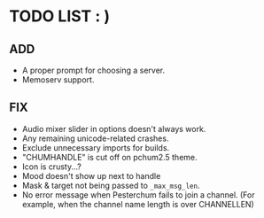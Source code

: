 # TODO LIST : )
## ADD
 - A proper prompt for choosing a server.
 - Memoserv support.

## FIX
- Audio mixer slider in options doesn't always work.
- Any remaining unicode-related crashes.
- Exclude unnecessary imports for builds.
- "CHUMHANDLE" is cut off on pchum2.5 theme.
- Icon is crusty...?
- Mood doesn't show up next to handle
- Mask & target not being passed to ``_max_msg_len``.
- No error message when Pesterchum fails to join a channel. (For example, when the channel name length is over CHANNELLEN)